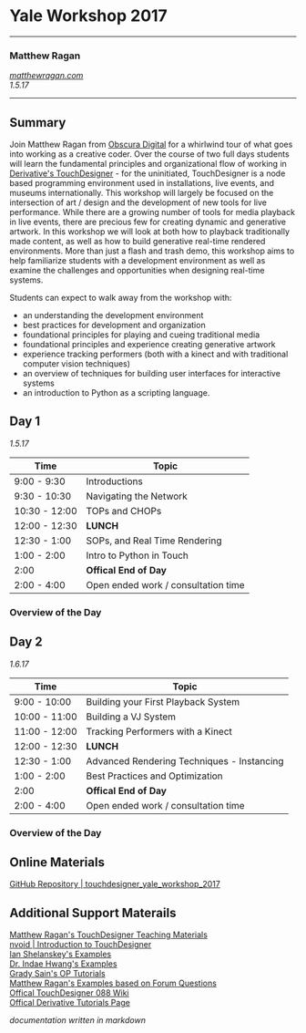 # Yale Workshop 2017 #
---

### Matthew Ragan ###
_[matthewragan.com](http://matthewragan.com)_  
_1.5.17_

---

## Summary ##  

Join Matthew Ragan from [Obscura Digital](http://obscuradigital.com/) for a whirlwind tour of what goes into working as a creative coder. Over the course of two full days students will learn the fundamental principles and organizational flow of working in [Derivative's TouchDesigner](http://derivative.ca/) - for the uninitiated, TouchDesigner is a node based programming environment used in installations, live events, and museums internationally. This workshop will largely be focused on the intersection of art / design and the development of new tools for live performance. While there are a growing number of tools for media playback in live events, there are precious few for creating dynamic and generative artwork. In this workshop we will look at both how to playback traditionally made content, as well as how to build generative real-time rendered environments. More than just a flash and trash demo, this workshop aims to help familiarize students with a development environment as well as examine the challenges and opportunities when designing real-time systems.

Students can expect to walk away from the workshop with:

* an understanding the development environment
* best practices for development and organization
* foundational principles for playing and cueing traditional media
* foundational principles and experience creating generative artwork
* experience tracking performers (both with a kinect and with traditional computer vision techniques)
* an overview of techniques for building user interfaces for interactive systems
* an introduction to Python as a scripting language. 

## Day 1 ##  
_1.5.17_

Time | Topic
---|---|
9:00 - 9:30 | Introductions |
9:30 - 10:30 | Navigating the Network |
10:30 - 12:00 | TOPs and CHOPs |
12:00 - 12:30 | **LUNCH** |
12:30 - 1:00 | SOPs, and Real Time Rendering |
1:00 - 2:00| Intro to Python in Touch |
2:00 | **Offical End of Day**
2:00 - 4:00 | Open ended work / consultation time

### Overview of the Day ###


## Day 2 ##  
_1.6.17_

Time | Topic
---|---|
9:00 - 10:00 | Building your First Playback System |
10:00 - 11:00 | Building a VJ System |
11:00 - 12:00 | Tracking Performers with a Kinect |
12:00 - 12:30 | **LUNCH** |
12:30 - 1:00 | Advanced Rendering Techniques - Instancing |
1:00 - 2:00| Best Practices and Optimization |
2:00 | **Offical End of Day**
2:00 - 4:00 | Open ended work / consultation time

### Overview of the Day ###


## Online Materials ##
[GitHub Repository | touchdesigner_yale_workshop_2017](https://github.com/raganmd/touchdesigner_yale_workshop_2017)

## Additional Support Materails ##
[ Matthew Ragan's TouchDesigner Teaching Materials ](https://matthewragan.com/teaching-resources/touchdesigner/)  
[nvoid | Introduction to TouchDesigner ](https://www.gitbook.com/book/nvoid/introduction-to-touchdesigner/details)  
[ Ian Shelanskey's Examples ](https://ianshelanskey.com/)  
[ Dr. Indae Hwang's Examples ](http://www.indaehwang.com/category/touchdesigner/)  
[ Grady Sain's OP Tutorials ](http://www.interestingresults.com/)  
[ Matthew Ragan's Examples based on Forum Questions ](https://github.com/raganmd/td_fb_forum_examples)  
[ Offical TouchDesigner 088 Wiki ](http://www.derivative.ca/wiki088/index.php?title=Main_Page)  
[ Offical Derivative Tutorials Page ](http://www.derivative.ca/wiki088/index.php?title=Category:Tutorials)

_documentation written in markdown_
